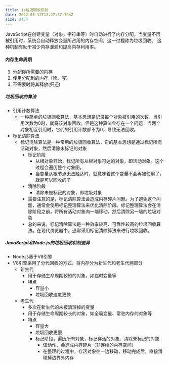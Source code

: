 ```yaml
---
title: js垃圾回收机制
date: 2022-05-12T12:27:37.794Z
size: 2454
---
```

JavaScript在创建变量（对象，字符串等）时自动进行了内存分配，当变量不再被引用时，系统会自动释放变量所占用的内存空间，这一过程称为垃圾回收。
这种机制有助于减少内存泄漏和提高内存利用率。


#### 内存生命周期

1. 分配你所需要的内存
2. 使用分配到的内存（读、写）
3. 不需要时将其释放(归还)


##### 垃圾回收的算法
- 引用计数算法
	- 一种简单的垃圾回收算法，基本思想是记录每个对象被引用的次数，当引用次数为0时，就将该对象回收。但是这种算法会存在一个问题：当两个对象相互引用时，它们的引用计数都不为0，导致无法回收。
- 标记清除算法
	- 标记清除算法是一种常用的垃圾回收算法，它的基本思想是通过标记所有活动对象，然后清除未标记的对象
		- 标记阶段
			- 从根对象开始，标记所有从根对象可达的对象，即活动对象。这个过程会遍历整个对象图。
			- 当变量从根节点无法触达时，就意味着这个变量不会再被使用了，就是可以回收的了
		- 清除阶段
			- 清除未被标记的对象，即垃圾对象
		- 需要注意的是，标记清除算法会造成内存碎片问题。为了避免这个问题，通常会使用标记整理算法来优化清除阶段。标记整理算法会在清除阶段之前，将所有活动对象向一端移动，然后清除另一端的垃圾对象
		- 总的来说，标记清除算法是一种效率较高、可靠性较高的垃圾回收算法。在现代浏览器中，通常采用标记清除算法来进行垃圾回收。

##### JavaScript和Node.js的垃圾回收机制差异
- Node.js基于V8引擎
- V8引擎采用了分代回收的方式，将内存分为新生代和老生代两部分
	- 新生代
		- 用于存储生命周期较短的对象，如临时变量等
		- 特点
			- 容量小
			- 垃圾回收速度更快
	- 老生代
		- 多次在新生代的未被清理掉的变量
		- 用于存储生命周期较长的对象，如全局变量、常驻内存的对象等
		- 特点
			- 容量大
			- 垃圾回收更慢
			- 标记阶段，遍历所有对象，标记存活的对象、清除未标记的对象
				- 该动作，会造成内存碎片（非连续的内存空间）
				- 在整理的过程中，存活对象往一边移动，移动完成后，直接清理掉边界外内存
